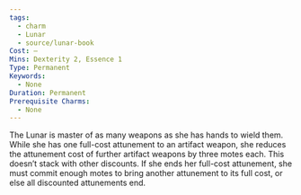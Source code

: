 ```yaml
---
tags:
  - charm
  - Lunar
  - source/lunar-book
Cost: —
Mins: Dexterity 2, Essence 1
Type: Permanent
Keywords:
  - None
Duration: Permanent
Prerequisite Charms:
  - None
---
```

The Lunar is master of as many weapons as she has hands to wield them. While she has one full-cost attunement to an artifact weapon, she reduces the attunement cost of further artifact weapons by three motes each. This doesn’t stack with other discounts. If she ends her full-cost attunement, she must commit enough motes to bring another attunement to its full cost, or else all discounted attunements end.